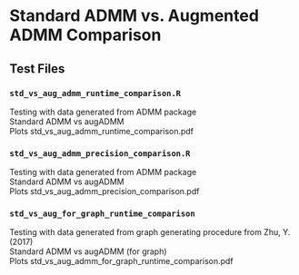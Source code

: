 # Standard ADMM vs. Augmented ADMM Comparison

## Test Files
### `std_vs_aug_admm_runtime_comparison.R`
Testing with data generated from ADMM package<br>
Standard ADMM vs augADMM<br>
Plots std_vs_aug_admm_runtime_comparison.pdf<br>

### `std_vs_aug_admm_precision_comparison.R`
Testing with data generated from ADMM package<br>
Standard ADMM vs augADMM<br>
Plots std_vs_aug_admm_precision_comparison.pdf<br>

### `std_vs_aug_for_graph_runtime_comparison`
Testing with data generated from graph generating procedure from Zhu, Y. (2017)<br>
Standard ADMM vs augADMM (for graph)<br>
Plots std_vs_aug_admm_for_graph_runtime_comparison.pdf<br>